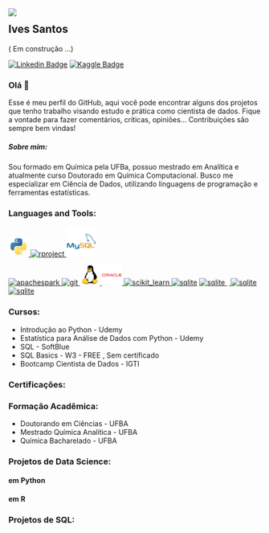 <img align= left src="https://drive.google.com/thumbnail?id=1Z5d6QW0dmYZVMwtCGyxn_6csY7IXtKbc" width ="16%" />

## Ives Santos 

( Em construção ...)

 
<p><a href="https://www.linkedin.com/in/ives-tulio/" rel="nofollow"><img src="https://camo.githubusercontent.com/57b24e7ae3973f7c7b41313aeb5a3193b673eed50dd91e481800cbb43d4ad8ae/68747470733a2f2f696d672e736869656c64732e696f2f62616467652f2d4c696e6b6564496e2d626c75653f7374796c653d666c61742d737175617265266c6f676f3d4c696e6b6564696e266c6f676f436f6c6f723d7768697465266c696e6b3d68747470733a2f2f7777772e6c696e6b6564696e2e636f6d2f696e2f6b6172696e6e656372697374696e61706572656972612f2f" alt="Linkedin Badge" data-canonical-src="https://img.shields.io/badge/-LinkedIn-blue?style=flat-square&amp;logo=Linkedin&amp;logoColor=white&amp;link=https://www.linkedin.com/in/ives-tulio//" style="max-width:100%;"></a>
<a href="https://www.kaggle.com/ivessantos" rel="nofollow"><img src="https://camo.githubusercontent.com/66449517ff209d7b87164679b157ebfad1137d811a014eb5adf9e83f9749c41e/68747470733a2f2f696d672e736869656c64732e696f2f62616467652f2d6b6167676c652d626c75653f7374796c653d666c61742d737175617265266c6f676f3d6b6167676c65266c6f676f436f6c6f723d7768697465266c696e6b3d68747470733a2f2f7777772e6b6167676c652e636f6d2f6b6172696e6e65" alt="Kaggle Badge" data-canonical-src="https://img.shields.io/badge/-kaggle-blue?style=flat-square&amp;logo=kaggle&amp;logoColor=white&amp;link=https://www.kaggle.com/ivessantos" style="max-width:100%;"></a>
</p>

### Olá 👋
Esse é meu perfil do GitHub, aqui você pode encontrar alguns dos projetos que tenho trabalho visando estudo e prática como cientista de dados. Fique a vontade para fazer comentários, críticas, opiniões...
Contribuições são sempre bem vindas!  

##### Sobre mim:
Sou formado em Química pela UFBa, possuo mestrado em Analítica e atualmente curso Doutorado em Química Computacional. Busco me especializar em Ciência de Dados,  utilizando linguagens de programação e ferramentas estatísticas.

<h3 align="left">Languages and Tools:</h3>

<a href="https://www.python.org" target="_blank"> <img src="https://raw.githubusercontent.com/devicons/devicon/master/icons/python/python-original.svg" alt="python" width="40" height="40"/> </a>
 <a href="https://www.r-project.org/" target="_blank"> <img src="https://www.vectorlogo.zone/logos/r-project/r-project-icon.svg" alt="rproject" width="40" height="40"/> </a> 
 <a href="https://www.mysql.com/" target="_blank"> <img src="https://raw.githubusercontent.com/devicons/devicon/master/icons/mysql/mysql-original-wordmark.svg" alt="mysql" width="60" height="60"/> </a>
 
 <a href="https://spark.apache.org/" target="_blank"> <img src="https://www.vectorlogo.zone/logos/apache_spark/apache_spark-ar21.svg" alt="apachespark" width="60" height="60"/> </a>
 <a href="https://git-scm.com/" target="_blank"> <img src="https://www.vectorlogo.zone/logos/git-scm/git-scm-icon.svg" alt="git" width="40" height="40"/> </a>
 <a href="https://www.linux.org/" target="_blank"> <img src="https://raw.githubusercontent.com/devicons/devicon/master/icons/linux/linux-original.svg" alt="linux" width="40" height="40"/> </a> 
  <a href="https://www.oracle.com/" target="_blank"> <img src="https://raw.githubusercontent.com/devicons/devicon/master/icons/oracle/oracle-original.svg" alt="oracle" width="40" height="40"/> </a> 
  <a href="https://scikit-learn.org/" target="_blank"> <img src="https://upload.wikimedia.org/wikipedia/commons/0/05/Scikit_learn_logo_small.svg" alt="scikit_learn" width="40" height="40"/> </a> 
 <a href="https://www.sqlite.org/" target="_blank"> <img src="https://www.vectorlogo.zone/logos/sqlite/sqlite-ar21.svg" alt="sqlite" width="60" height="60"/></a>  <a href="https://github.com/" target="_blank"> <img src="https://www.vectorlogo.zone/logos/github/github-tile.svg" alt="sqlite" width="40" height="40"/> </a> 
  <a href="https://code.visualstudio.com/" target="_blank"> <img src="https://www.vectorlogo.zone/logos/visualstudio_code/visualstudio_code-icon.svg" alt="sqlite" width="40" height="40"/> </a> 
 <a href="https://jupyter.org/" target="_blank"> <img src="https://www.vectorlogo.zone/logos/jupyter/jupyter-ar21.svg" alt="sqlite" width="70" height="50"/> </a> 
 
 
 </p>



### Cursos:
* Introdução ao Python - Udemy
* Estatística para Análise de Dados com Python - Udemy
* SQL - SoftBlue
* SQL Basics - W3 - FREE , Sem certificado
* Bootcamp Cientista de Dados - IGTI


<!--* Estatística para Análise de dados com R 
* Bootcamp Análise de Dados - IGTI
*-->
### Certificações:


### Formação Acadêmica:

* Doutorando em Ciências - UFBA
* Mestrado Química Analítica - UFBA
* Química Bacharelado - UFBA 

### Projetos de Data Science:
#### em Python
#### em R 

### Projetos de SQL:

